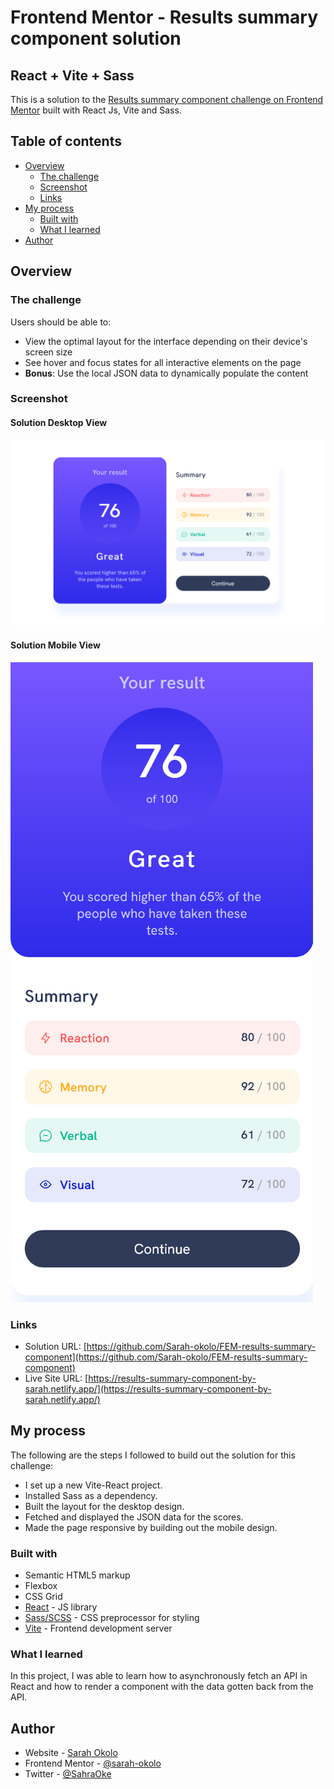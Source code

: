 # Frontend Mentor - Results summary component solution

## React + Vite + Sass

This is a solution to the [Results summary component challenge on Frontend Mentor](https://www.frontendmentor.io/challenges/results-summary-component-CE_K6s0maV) built with React Js, Vite and Sass.

## Table of contents

- [Overview](#overview)
  - [The challenge](#the-challenge)
  - [Screenshot](#screenshot)
  - [Links](#links)
- [My process](#my-process)
  - [Built with](#built-with)
  - [What I learned](#what-i-learned)
- [Author](#author)


## Overview

### The challenge

Users should be able to:

- View the optimal layout for the interface depending on their device's screen size
- See hover and focus states for all interactive elements on the page
- **Bonus**: Use the local JSON data to dynamically populate the content

### Screenshot

#### Solution Desktop View
![result-summary-component-solution-desktop-view](/public/result-summary-component-solution-desktop-view.png)

#### Solution Mobile View
![result-summary-component-solution-mobile-view](/public/result-summary-component-solution-mobile-view.png)

### Links

- Solution URL: [https://github.com/Sarah-okolo/FEM-results-summary-component](https://github.com/Sarah-okolo/FEM-results-summary-component)
- Live Site URL: [https://results-summary-component-by-sarah.netlify.app/](https://results-summary-component-by-sarah.netlify.app/)

## My process
The following are the steps I followed to build out the solution for this challenge:

- I set up a new Vite-React project.
- Installed Sass as a dependency.
- Built the layout for the desktop design.
- Fetched and displayed the JSON data for the scores.
- Made the page responsive by building out the mobile design.

### Built with

- Semantic HTML5 markup
- Flexbox
- CSS Grid
- [React](https://reactjs.org/) - JS library
- [Sass/SCSS](https://sass-lang.com/) - CSS preprocessor for styling
- [Vite](https://vitejs.dev/) - Frontend development server


### What I learned

In this project, I was able to learn how to asynchronously fetch an API in React and how to render a component with the data gotten back from the API.

## Author

- Website - [Sarah Okolo](https://sarah-okolo.netlify.app/)
- Frontend Mentor - [@sarah-okolo](https://www.frontendmentor.io/profile/Sarah-okolo)
- Twitter - [@SahraOke](https://x.com/SahraOke)
